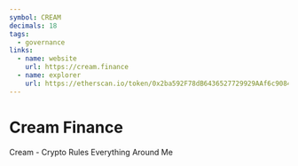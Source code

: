 ```yaml
---
symbol: CREAM
decimals: 18
tags:
  - governance
links:
  - name: website
    url: https://cream.finance
  - name: explorer
    url: https://etherscan.io/token/0x2ba592F78dB6436527729929AAf6c908497cB200
---
```


# Cream Finance

Cream - Crypto Rules Everything Around Me
